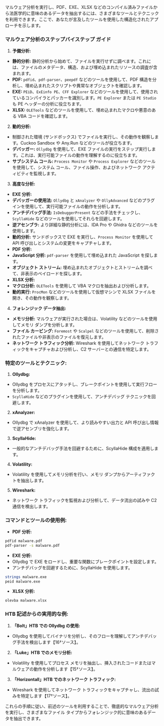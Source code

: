 マルウェア分析を実行し、PDF、EXE、XLSX などのコンパイル済みファイルから法医学的に意味のあるデータを抽出するには、さまざまなツールとテクニックを利用できます。ここで、あなたが言及したツールを使用した構造化されたアプローチを示します。

### マルウェア分析のステップバイステップ ガイド

1. **予備分析:**
- **静的分析:** 静的分析から始めて、ファイルを実行せずに調べます。これには、ファイルのメタデータ、構造、および埋め込まれたリソースの調査が含まれます。
- **PDF:** `pdfid`、`pdf-parser`、`peepdf` などのツールを使用して、PDF 構造を分析し、埋め込まれたスクリプトや異常なオブジェクトを確認します。
- **EXE:** `PEiD`、`ExEinfo PE`、`CFF Explorer` などのツールを使用して、使用されているコンパイラとパッカーを識別します。`PE Explorer` または `PE Studio` も PE ヘッダーの分析に役立ちます。
- **XLSX:** `OLETools` などのツールを使用して、埋め込まれたマクロや悪意のある VBA コードを確認します。

2. **動的分析:**
- 制御された環境 (サンドボックス) でファイルを実行し、その動作を観察します。Cuckoo Sandbox や Any.Run などのツールが役立ちます。
- **デバッガー:** `Ollydbg` を使用して、EXE ファイルの実行をステップ実行します。これは、実行可能ファイルの動作を理解するのに役立ちます。
- **サブシステム コール:** `Process Monitor` や `Process Explorer` などのツールを使用して、システム コール、ファイル操作、およびネットワーク アクティビティを監視します。

3. **高度な分析:**
- **EXE 分析:**
- **デバッガーの使用法:** `Ollydbg` と `xAnalyzer` や `OllyAdvanced` などのプラグインを使用して、実行可能ファイルの動作を分析します。
- **アンチデバッグ手法:** `IsDebuggerPresent` などの手法をチェックし、`ScyllaHide` などのツールを使用してそれらを回避します。
- **逆アセンブラ:** より詳細な静的分析には、IDA Pro や Ghidra などのツールを使用します。
- **動的分析:** サンドボックスで EXE を実行し、`Process Monitor` を使用して API 呼び出しとシステムの変更をキャプチャします。
- **PDF 分析:**
- **JavaScript 分析:** `pdf-parser` を使用して埋め込まれた JavaScript を探します。
- **オブジェクト ストリーム:** 埋め込まれたオブジェクトとストリームを調べて、非表示のペイロードを探します。
- **XLSX 分析:**
- **マクロ分析:** `OLETools` を使用して VBA マクロを抽出および分析します。
- **動的実行:** `ProcMon` などのツールを使用して仮想マシンで XLSX ファイルを開き、その動作を観察します。

4. **フォレンジック データ抽出:**
- **メモリ分析:** マルウェアが実行された場合は、Volatility などのツールを使用してメモリ ダンプを分析します。
- **ファイル カービング:** `Foremost` や `Scalpel` などのツールを使用して、削除されたファイルや非表示のファイルを復元します。
- **ネットワーク トラフィック分析:** Wireshark を使用してネットワーク トラフィックをキャプチャおよび分析し、C2 サーバーとの通信を特定します。

### 特定のツールとテクニック:

1. **Ollydbg:**
- Ollydbg をプロセスにアタッチし、ブレークポイントを使用して実行フローを分析します。
- `ScyllaHide` などのプラグインを使用して、アンチデバッグ テクニックを回避します。

2. **xAnalyzer:**
- Ollydbg で xAnalyzer を使用して、より読みやすい出力と API 呼び出し情報で逆アセンブリを強化します。

3. **ScyllaHide:**
- 一般的なアンチデバッグ手法を回避するために、ScyllaHide 構成を適用します。

4. **Volatility:**
- Volatility を使用してメモリ分析を行い、メモリ ダンプからアーティファクトを抽出します。

5. **Wireshark:**
- ネットワーク トラフィックを監視および分析して、データ流出の試みや C2 通信を検出します。

### コマンドとツールの使用例:

- **PDF 分析:**
```sh
pdfid malware.pdf
pdf-parser -s malware.pdf
```

- **EXE 分析:**
- Ollydbg で EXE をロードし、重要な関数にブレークポイントを設定します。
- アンチデバッグを回避するために、ScyllaHide を使用します。
```sh
strings malware.exe
peid malware.exe
```

- **XLSX 分析:**
```sh
olevba malware.xlsx
```

### HTB 記述からの実用的な例:
1. **「Bolt」HTB での Ollydbg の使用:**
- Ollydbg を使用してバイナリを分析し、そのフローを理解してアンチデバッグ手法を検出します【16†ソース】。

2. **「Luke」HTB でのメモリ分析:**
- Volatility を使用してプロセス メモリを抽出し、挿入されたコードまたはマルウェアの動作を分析します【15†ソース】。

3. **「Horizo​​ntall」HTB でのネットワーク トラフィック:**
- Wireshark を使用してネットワーク トラフィックをキャプチャし、流出の試みを特定します【17†ソース】。

これらの手順に従い、前述のツールを利用することで、徹底的なマルウェア分析を実行し、さまざまなファイル タイプからフォレンジック的に意味のあるデータを抽出できます。